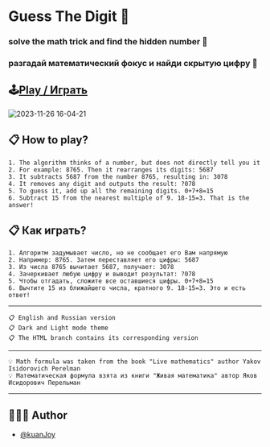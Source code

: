 # Guess The Digit 🎲 
### solve the math trick and find the hidden number 🔮
### разгадай математический фокус и найди скрытую цифру 🔮
## 🕹️[Play / Играть](https://majestic-valkyrie-047d0f.netlify.app/)



![2023-11-26 16-04-21](https://github.com/kuanJoy/guess-the-digit/assets/121744592/1e6b2442-1ce0-4ecc-8803-0adc4cf320e6)


## 📋 How to play?

    1. The algorithm thinks of a number, but does not directly tell you it
    2. For example: 8765. Then it rearranges its digits: 5687
    3. It subtracts 5687 from the number 8765, resulting in: 3078
    4. It removes any digit and outputs the result: ?078
    5. To guess it, add up all the remaining digits. 0+7+8=15
    6. Subtract 15 from the nearest multiple of 9. 18-15=3. That is the answer!

## 📋 Как играть?

    1. Алгоритм задумывает число, но не сообщает его Вам напрямую 
    2. Например: 8765. Затем переставляет его цифры: 5687
    3. Из числа 8765 вычитает 5687, получает: 3078
    4. Зачеркивает любую цифру и выводит результат: ?078
    5. Чтобы отгадать, сложите все оставшиеся цифры. 0+7+8=15
    6. Вычтите 15 из ближайшего числа, кратного 9. 18-15=3. Это и есть ответ!

    
----------------------------------------------------------------------------
    📋 English and Russian version
    📋 Dark and Light mode theme
    📋 The HTML branch contains its corresponding version
----------------------------------------------------------------------------
    💡 Math formula was taken from the book "Live mathematics" author Yakov Isidorovich Perelman
    💡 Математическая формула взята из книги "Живая математика" автор Яков Исидорович Перельман
----------------------------------------------------------------------------


## 👨🏻‍💼 Author
- [@kuanJoy](https://www.github.com/kuanJoy)



